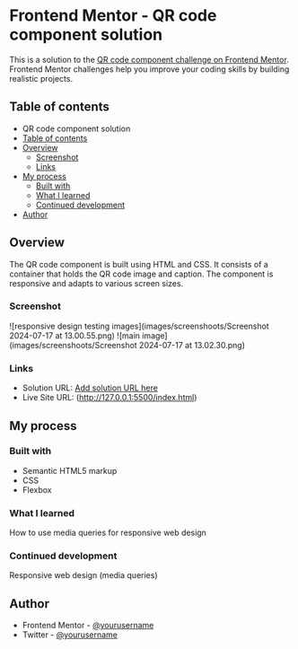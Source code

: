 # Frontend Mentor - QR code component solution

This is a solution to the [QR code component challenge on Frontend Mentor](https://www.frontendmentor.io/challenges/qr-code-component-iux_sIO_H). Frontend Mentor challenges help you improve your coding skills by building realistic projects. 

## Table of contents

-  QR code component solution
  - [Table of contents](#table-of-contents)
  - [Overview](#overview)
    - [Screenshot](#screenshot)
    - [Links](#links)
  - [My process](#my-process)
    - [Built with](#built-with)
    - [What I learned](#what-i-learned)
    - [Continued development](#continued-development)
  - [Author](#author)



## Overview
The QR code component is built using HTML and CSS. It consists of a container that holds the QR code image and  caption. The component is responsive and adapts to various screen sizes.


### Screenshot
![responsive design testing images](images/screenshoots/Screenshot 2024-07-17 at 13.00.55.png)
![main image](images/screenshoots/Screenshot 2024-07-17 at 13.02.30.png)




### Links

- Solution URL: [Add solution URL here](https://your-solution-url.com)
- Live Site URL: (http://127.0.0.1:5500/index.html)

## My process

### Built with

- Semantic HTML5 markup
- CSS 
- Flexbox
  

### What I learned

How to use media queries for responsive web design

### Continued development

Responsive web design
(media queries)



## Author


- Frontend Mentor - [@yourusername](https://www.frontendmentor.io/profile/G-Gakii)
- Twitter - [@yourusername](https://www.twitter.com/Gallant_Gakii)




